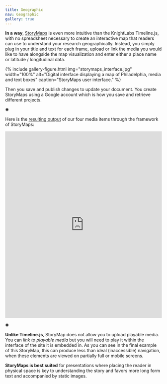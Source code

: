 ```yaml
---
title: Geographic
nav: Geographic
gallery: true
---
```


**In a way**, [StoryMaps](https://storymap.knightlab.com/) is even more intuitive than the KnightLabs Timeline.js, with no spreadsheet necessary to create an interactive map that readers can use to understand your research geographically. Instead, you simply plug in your title and text for each frame, upload or link the media you would like to have alongside the map visualization and enter either a place name or latitude / longitudinal data.

{% include gallery-figure.html img="storymaps_interface.jpg" width="100%" alt="Digital interface displaying a map of Philadelphia, media and text boxes" caption="StoryMaps user interface." %} 

Then you save and publish changes to update your document. You create StoryMaps using a Google account which is how you save and retrieve different projects. 

<div class="symbol-container">
    <p class="symbol">&#10042;</p>
</div>

Here is the [resulting output](https://uploads.knightlab.com/storymapjs/3b7d4986759b711d6e3b4141f090575b/hist-320-storymap-example/index.html) of our four media items through the framework of StoryMaps:

<iframe src="https://uploads.knightlab.com/storymapjs/3b7d4986759b711d6e3b4141f090575b/hist-320-storymap-example/index.html" frameborder="0" width="100%" height="600"></iframe>

<div class="symbol-container">
    <p class="symbol">&#10042;</p>
</div>

**Unlike Timeline.js**, StoryMap does not allow you to upload playable media. You can *link to playable media* but you will need to play it within the interface of the site it is embedded in. As you can see in the final example of this StoryMap, this can produce less than ideal (inaccessible) navigation, when these elements are viewed on partially full or mobile screens.

**StoryMaps is best suited** for presentations where placing the reader in physical space is key to understanding the story and favors more long form text and accompanied by static images.
